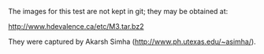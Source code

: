 The images for this test are not kept in git; they may be obtained at:

http://www.hdevalence.ca/etc/M3.tar.bz2

They were captured by Akarsh Simha (http://www.ph.utexas.edu/~asimha/).


